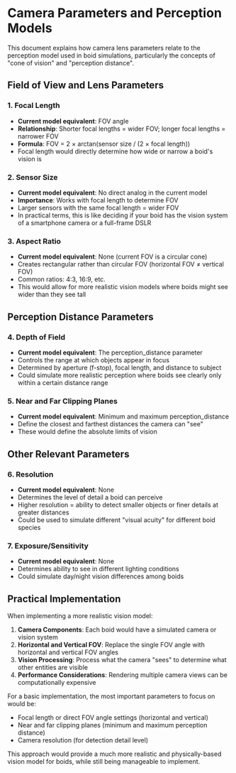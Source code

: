 # Camera Parameters and Perception Models

This document explains how camera lens parameters relate to the perception model used in boid simulations, particularly the concepts of "cone of vision" and "perception distance".

## Field of View and Lens Parameters

### 1. Focal Length
- **Current model equivalent**: FOV angle
- **Relationship**: Shorter focal lengths = wider FOV; longer focal lengths = narrower FOV
- **Formula**: FOV = 2 × arctan(sensor size / (2 × focal length))
- Focal length would directly determine how wide or narrow a boid's vision is

### 2. Sensor Size
- **Current model equivalent**: No direct analog in the current model
- **Importance**: Works with focal length to determine FOV
- Larger sensors with the same focal length = wider FOV
- In practical terms, this is like deciding if your boid has the vision system of a smartphone camera or a full-frame DSLR

### 3. Aspect Ratio
- **Current model equivalent**: None (current FOV is a circular cone)
- Creates rectangular rather than circular FOV (horizontal FOV ≠ vertical FOV)
- Common ratios: 4:3, 16:9, etc.
- This would allow for more realistic vision models where boids might see wider than they see tall

## Perception Distance Parameters

### 4. Depth of Field
- **Current model equivalent**: The perception_distance parameter
- Controls the range at which objects appear in focus
- Determined by aperture (f-stop), focal length, and distance to subject
- Could simulate more realistic perception where boids see clearly only within a certain distance range

### 5. Near and Far Clipping Planes
- **Current model equivalent**: Minimum and maximum perception_distance
- Define the closest and farthest distances the camera can "see"
- These would define the absolute limits of vision

## Other Relevant Parameters

### 6. Resolution
- **Current model equivalent**: None
- Determines the level of detail a boid can perceive
- Higher resolution = ability to detect smaller objects or finer details at greater distances
- Could be used to simulate different "visual acuity" for different boid species

### 7. Exposure/Sensitivity
- **Current model equivalent**: None
- Determines ability to see in different lighting conditions
- Could simulate day/night vision differences among boids

## Practical Implementation

When implementing a more realistic vision model:

1. **Camera Components**: Each boid would have a simulated camera or vision system
2. **Horizontal and Vertical FOV**: Replace the single FOV angle with horizontal and vertical FOV angles
3. **Vision Processing**: Process what the camera "sees" to determine what other entities are visible
4. **Performance Considerations**: Rendering multiple camera views can be computationally expensive

For a basic implementation, the most important parameters to focus on would be:
- Focal length or direct FOV angle settings (horizontal and vertical)
- Near and far clipping planes (minimum and maximum perception distance)
- Camera resolution (for detection detail level)

This approach would provide a much more realistic and physically-based vision model for boids, while still being manageable to implement. 